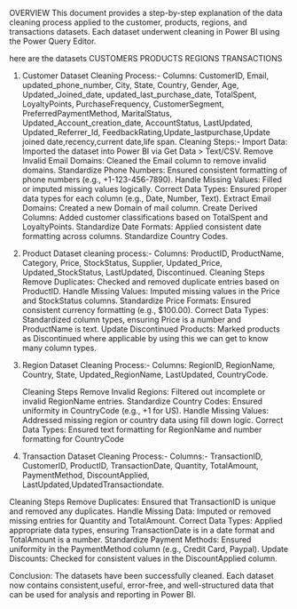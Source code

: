 OVERVIEW
This document provides a step-by-step explanation of the data cleaning process applied to the customer, products, regions, and transactions datasets. 
Each dataset underwent cleaning in Power BI using the Power Query Editor.

here are the datasets
CUSTOMERS
PRODUCTS
REGIONS
TRANSACTIONS

1. Customer Dataset Cleaning Process:-
    Columns: CustomerID, Email, updated_phone_number, City, State, Country, Gender, Age, Updated_Joined_date, updated_last_purchase_date, TotalSpent, LoyaltyPoints, PurchaseFrequency, CustomerSegment, PreferredPaymentMethod, MaritalStatus, Updated_Account_creation_date, AccountStatus, LastUpdated, Updated_Referrer_Id, FeedbackRating,Update_lastpurchase,Update joined date,recency,current date,life span.
   Cleaning Steps:-
        Import Data: Imported the dataset into Power BI via Get Data > Text/CSV. Remove Invalid Email Domains: Cleaned the Email column to remove invalid domains. Standardize Phone Numbers: Ensured consistent formatting of phone numbers (e.g., +1-123-456-7890). Handle Missing Values: Filled or imputed missing values logically. Correct Data Types: Ensured proper data types for each column (e.g., Date, Number, Text). Extract Email Domains: Created a new Domain of mail column. Create Derived Columns: Added customer classifications based on TotalSpent and LoyaltyPoints. Standardize Date Formats: Applied consistent date formatting across columns. Standardize Country Codes.
2. Product Dataset cleaning process:-
     Columns: ProductID, ProductName, Category, Price, StockStatus, Supplier, Updated_Price, Updated_StockStatus, LastUpdated, Discontinued.
      Cleaning Steps
Remove Duplicates: Checked and removed duplicate entries based on ProductID. Handle Missing Values: Imputed missing values in the Price and StockStatus columns. Standardize Price Formats: Ensured consistent currency formatting (e.g., $100.00). Correct Data Types: Standardized column types, ensuring Price is a number and ProductName is text. Update Discontinued Products: Marked products as Discontinued where applicable by using this we can get to know many column types.

3. Region Dataset Cleaning Process:-
    Columns: RegionID, RegionName, Country, State, Updated_RegionName, LastUpdated, CountryCode.

    Cleaning Steps
Remove Invalid Regions: Filtered out incomplete or invalid RegionName entries. Standardize Country Codes: Ensured uniformity in CountryCode (e.g., +1 for US). Handle Missing Values: Addressed missing region or country data using fill down logic. Correct Data Types: Ensured text formatting for RegionName and number formatting for CountryCode

4. Transaction Dataset Cleaning Process:-
    Columns:-  TransactionID, CustomerID, ProductID, TransactionDate, Quantity, TotalAmount, PaymentMethod, DiscountApplied, LastUpdated,UpdatedTransactiondate.

Cleaning Steps
Remove Duplicates: Ensured that TransactionID is unique and removed any duplicates. Handle Missing Data: Imputed or removed missing entries for Quantity and TotalAmount. Correct Data Types: Applied appropriate data types, ensuring TransactionDate is in a date format and TotalAmount is a number. Standardize Payment Methods: Ensured uniformity in the PaymentMethod column (e.g., Credit Card, Paypal). Update Discounts: Checked for consistent values in the DiscountApplied column.

Conclusion:
       The datasets have been successfully cleaned. Each dataset now contains consistent,useful, error-free, and well-structured data that can be used for analysis and reporting in Power BI.

   
